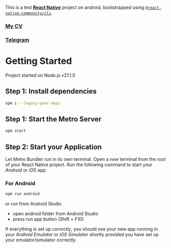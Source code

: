 This is a test [**React Native**](https://reactnative.dev) project on android, bootstrapped using [`@react-native-community/cli`](https://github.com/react-native-community/cli).

### [My CV](https://drive.google.com/file/d/1I0RhshcCN-mZ-7T002kTu7AKRXb5DufT/view?usp=sharing)
### [Telegram](https://t.me/Bazylevskyi_Oleksii)

# Getting Started
Project started on Node.js v21.1.0

## Step 1: Install dependencies

```bash
npm i --legacy-peer-deps
```
## Step 1: Start the Metro Server

```bash
npm start
```

## Step 2: Start your Application

Let Metro Bundler run in its _own_ terminal. Open a _new_ terminal from the _root_ of your React Native project. Run the following command to start your _Android_ or _iOS_ app:

### For Android

```bash
npm run android
```

or run from Android Studio

- open android folder from Android Studio
- press run app button (Shift + F10)

If everything is set up _correctly_, you should see your new app running in your _Android Emulator_ or _iOS Simulator_ shortly provided you have set up your emulator/simulator correctly.
